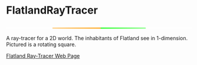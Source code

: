 # FlatlandRayTracer


<img src="colorSquare.gif" height="3px">

A ray-tracer for a 2D world. The inhabitants of Flatland see in 1-dimension. Pictured is a rotating square.

[Flatland Ray-Tracer Web Page](http://dianasdomain.com/projects/flatland/)